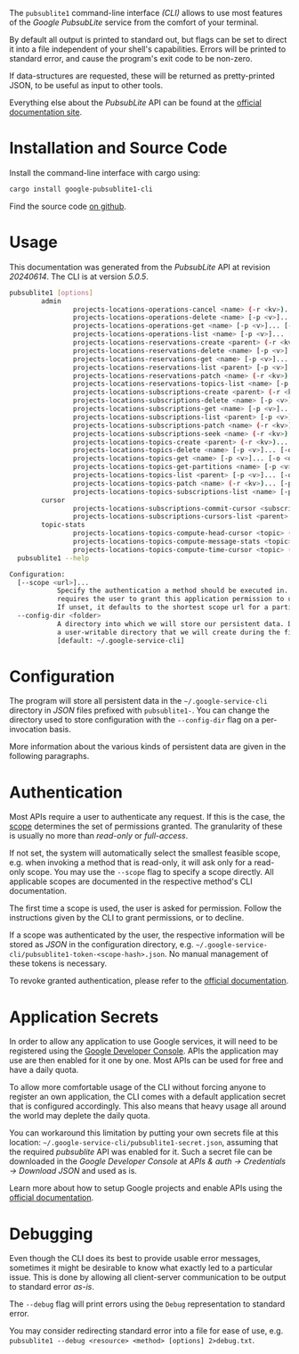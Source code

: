 <!---
DO NOT EDIT !
This file was generated automatically from 'src/generator/templates/cli/README.md.mako'
DO NOT EDIT !
-->
The `pubsublite1` command-line interface *(CLI)* allows to use most features of the *Google PubsubLite* service from the comfort of your terminal.

By default all output is printed to standard out, but flags can be set to direct it into a file independent of your shell's
capabilities. Errors will be printed to standard error, and cause the program's exit code to be non-zero.

If data-structures are requested, these will be returned as pretty-printed JSON, to be useful as input to other tools.

Everything else about the *PubsubLite* API can be found at the
[official documentation site](https://cloud.google.com/pubsub/lite/docs).

# Installation and Source Code

Install the command-line interface with cargo using:

```bash
cargo install google-pubsublite1-cli
```

Find the source code [on github](https://github.com/Byron/google-apis-rs/tree/main/gen/pubsublite1-cli).

# Usage

This documentation was generated from the *PubsubLite* API at revision *20240614*. The CLI is at version *5.0.5*.

```bash
pubsublite1 [options]
        admin
                projects-locations-operations-cancel <name> (-r <kv>)... [-p <v>]... [-o <out>]
                projects-locations-operations-delete <name> [-p <v>]... [-o <out>]
                projects-locations-operations-get <name> [-p <v>]... [-o <out>]
                projects-locations-operations-list <name> [-p <v>]... [-o <out>]
                projects-locations-reservations-create <parent> (-r <kv>)... [-p <v>]... [-o <out>]
                projects-locations-reservations-delete <name> [-p <v>]... [-o <out>]
                projects-locations-reservations-get <name> [-p <v>]... [-o <out>]
                projects-locations-reservations-list <parent> [-p <v>]... [-o <out>]
                projects-locations-reservations-patch <name> (-r <kv>)... [-p <v>]... [-o <out>]
                projects-locations-reservations-topics-list <name> [-p <v>]... [-o <out>]
                projects-locations-subscriptions-create <parent> (-r <kv>)... [-p <v>]... [-o <out>]
                projects-locations-subscriptions-delete <name> [-p <v>]... [-o <out>]
                projects-locations-subscriptions-get <name> [-p <v>]... [-o <out>]
                projects-locations-subscriptions-list <parent> [-p <v>]... [-o <out>]
                projects-locations-subscriptions-patch <name> (-r <kv>)... [-p <v>]... [-o <out>]
                projects-locations-subscriptions-seek <name> (-r <kv>)... [-p <v>]... [-o <out>]
                projects-locations-topics-create <parent> (-r <kv>)... [-p <v>]... [-o <out>]
                projects-locations-topics-delete <name> [-p <v>]... [-o <out>]
                projects-locations-topics-get <name> [-p <v>]... [-o <out>]
                projects-locations-topics-get-partitions <name> [-p <v>]... [-o <out>]
                projects-locations-topics-list <parent> [-p <v>]... [-o <out>]
                projects-locations-topics-patch <name> (-r <kv>)... [-p <v>]... [-o <out>]
                projects-locations-topics-subscriptions-list <name> [-p <v>]... [-o <out>]
        cursor
                projects-locations-subscriptions-commit-cursor <subscription> (-r <kv>)... [-p <v>]... [-o <out>]
                projects-locations-subscriptions-cursors-list <parent> [-p <v>]... [-o <out>]
        topic-stats
                projects-locations-topics-compute-head-cursor <topic> (-r <kv>)... [-p <v>]... [-o <out>]
                projects-locations-topics-compute-message-stats <topic> (-r <kv>)... [-p <v>]... [-o <out>]
                projects-locations-topics-compute-time-cursor <topic> (-r <kv>)... [-p <v>]... [-o <out>]
  pubsublite1 --help

Configuration:
  [--scope <url>]...
            Specify the authentication a method should be executed in. Each scope
            requires the user to grant this application permission to use it.
            If unset, it defaults to the shortest scope url for a particular method.
  --config-dir <folder>
            A directory into which we will store our persistent data. Defaults to
            a user-writable directory that we will create during the first invocation.
            [default: ~/.google-service-cli]

```

# Configuration

The program will store all persistent data in the `~/.google-service-cli` directory in *JSON* files prefixed with `pubsublite1-`.  You can change the directory used to store configuration with the `--config-dir` flag on a per-invocation basis.

More information about the various kinds of persistent data are given in the following paragraphs.

# Authentication

Most APIs require a user to authenticate any request. If this is the case, the [scope][scopes] determines the 
set of permissions granted. The granularity of these is usually no more than *read-only* or *full-access*.

If not set, the system will automatically select the smallest feasible scope, e.g. when invoking a
method that is read-only, it will ask only for a read-only scope. 
You may use the `--scope` flag to specify a scope directly. 
All applicable scopes are documented in the respective method's CLI documentation.

The first time a scope is used, the user is asked for permission. Follow the instructions given 
by the CLI to grant permissions, or to decline.

If a scope was authenticated by the user, the respective information will be stored as *JSON* in the configuration
directory, e.g. `~/.google-service-cli/pubsublite1-token-<scope-hash>.json`. No manual management of these tokens
is necessary.

To revoke granted authentication, please refer to the [official documentation][revoke-access].

# Application Secrets

In order to allow any application to use Google services, it will need to be registered using the 
[Google Developer Console][google-dev-console]. APIs the application may use are then enabled for it
one by one. Most APIs can be used for free and have a daily quota.

To allow more comfortable usage of the CLI without forcing anyone to register an own application, the CLI
comes with a default application secret that is configured accordingly. This also means that heavy usage
all around the world may deplete the daily quota.

You can workaround this limitation by putting your own secrets file at this location: 
`~/.google-service-cli/pubsublite1-secret.json`, assuming that the required *pubsublite* API 
was enabled for it. Such a secret file can be downloaded in the *Google Developer Console* at 
*APIs & auth -> Credentials -> Download JSON* and used as is.

Learn more about how to setup Google projects and enable APIs using the [official documentation][google-project-new].


# Debugging

Even though the CLI does its best to provide usable error messages, sometimes it might be desirable to know
what exactly led to a particular issue. This is done by allowing all client-server communication to be 
output to standard error *as-is*.

The `--debug` flag will print errors using the `Debug` representation to standard error.

You may consider redirecting standard error into a file for ease of use, e.g. `pubsublite1 --debug <resource> <method> [options] 2>debug.txt`.


[scopes]: https://developers.google.com/+/api/oauth#scopes
[revoke-access]: http://webapps.stackexchange.com/a/30849
[google-dev-console]: https://console.developers.google.com/
[google-project-new]: https://developers.google.com/console/help/new/
